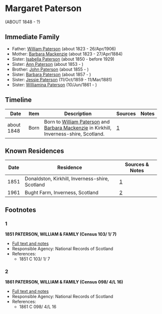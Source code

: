 ﻿---
layout: person
subject_key: i93188721
permalink: /people/i93188721
---

# Margaret Paterson
(ABOUT 1848 - ?)

## Immediate Family

* Father: [William Paterson](./@55148620@-william-paterson-b1823-d1906-4-26.md) (about 1823 - 26/Apr/1906)
* Mother: [Barbara Mackenzie](./@28263584@-barbara-mackenzie-b1823-d1884-4-27.md) (about 1823 - 27/Apr/1884)
* Sister: [Isabella Paterson](./@24882788@-isabella-paterson-b1850-d1929.md) (about 1850 - before 1929)
* Sister: [Ann Paterson](./@11400006@-ann-paterson-b1853-d.md) (about 1853 - )
* Brother: [John Paterson](./@54157362@-john-paterson-b1855-d.md) (about 1855 - )
* Sister: [Barbara Paterson](./@65135072@-barbara-paterson-b1857-d.md) (about 1857 - )
* Sister: [Jessie Paterson](./@992704@-jessie-paterson-b1859-10-11-d1881-3-11.md) (11/Oct/1859 - 11/Mar/1881)
* Sister: [Williamina Paterson](./@90589456@-williamina-paterson-b1861-6-10-d.md) (10/Jun/1861 - )

## Timeline

Date | Item | Description | Sources | Notes
---|---|---|---|---
about 1848 | Born | Born to [William Paterson](./@55148620@-william-paterson-b1823-d1906-4-26.md) and [Barbara Mackenzie](./@28263584@-barbara-mackenzie-b1823-d1884-4-27.md) in Kirkhill, Inverness-shire, Scotland. | [1](#1) | 

## Known Residences

Date | Residence | Sources & Notes
---|---|---
1851 | Donaldston, Kirkhill, Inverness-shire, Scotland | [1](#1)
1961 | Bught Farm, Inverness, Scotland | [2](#2)

## Footnotes

### 1

**1851 PATERSON, WILLIAM & FAMILY (Census 103/ 1/ 7)**

* [Full text and notes](../sources/@60950938@-1851-paterson,-william-&-family-census-103-1-7-.md)
* Responsible Agency: National Records of Scotland
* References: 
  * 1851 C 103/ 1/ 7

### 2

**1861 PATERSON, WILLIAM & FAMILY (Census 098/ 4/L 16)**

* [Full text and notes](../sources/@30014784@-1861-paterson,-william-&-family-census-098-4-l-16-.md)
* Responsible Agency: National Records of Scotland
* References: 
  * 1861 C 098/ 4/L 16

